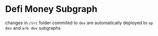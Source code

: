 # Defi Money Subgraph

changes in `/src` folder commited to `dev` are automatically deployed to `op dev` and `arb dev` subgraphs
